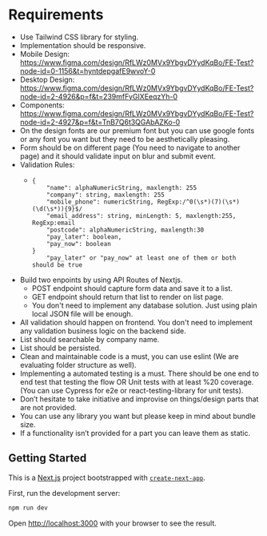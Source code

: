 # Requirements

- Use Tailwind CSS library for styling.
- Implementation should be responsive.
- Mobile Design: https://www.figma.com/design/RfLWz0MVx9YbgvDYydKqBo/FE-Test?node-id=0-1156&t=hyntdepgafE9wvoY-0
- Desktop Design: https://www.figma.com/design/RfLWz0MVx9YbgvDYydKqBo/FE-Test?node-id=2-4926&p=f&t=239mfFyGIXEeqzYh-0
- Components: https://www.figma.com/design/RfLWz0MVx9YbgvDYydKqBo/FE-Test?node-id=2-4927&p=f&t=TnB7Q6t3QGAbAZKo-0
- On the design fonts are our premium font but you can use google fonts or any font you want but they need to be aesthetically pleasing.
- Form should be on different page (You need to navigate to another page) and it should validate input on blur and submit event.
- Validation Rules:
  - ```
    {
        "name": alphaNumericString, maxlength: 255
        "company": string, maxlength: 255
        "mobile_phone": numericString, RegExp:/^0(\s*)(7)(\s*)(\d(\s*)){9}$/
        "email_address": string, minLength: 5, maxlength:255, RegExp:email
        "postcode": alphaNumericString, maxlength:30
        "pay_later": boolean,
        "pay_now": boolean
    }
        "pay_later" or "pay_now" at least one of them or both should be true
    ```
- Build two enpoints by using API Routes of Nextjs.
  - POST endpoint should capture form data and save it to a list.
  - GET endpoint should return that list to render on list page.
  - You don't need to implement any database solution. Just using plain local JSON file will be enough.
- All validation should happen on frontend. You don't need to implement any validation business logic on the backend side.
- List should searchable by company name.
- List should be persisted.
- Clean and maintainable code is a must, you can use eslint (We are evaluating folder structure as well).
- Implementing a automated testing is a must. There should be one end to end test that testing the flow OR Unit tests with at least %20 coverage. (You can use Cypress for e2e or react-testing-library for unit tests).
- Don’t hesitate to take initiative and improvise on things/design parts that are not provided.
- You can use any library you want but please keep in mind about bundle size.
- If a functionality isn’t provided for a part you can leave them as static.

## Getting Started

This is a [Next.js](https://nextjs.org) project bootstrapped with [`create-next-app`](https://nextjs.org/docs/app/api-reference/cli/create-next-app).

First, run the development server:

```bash
npm run dev
```

Open [http://localhost:3000](http://localhost:3000) with your browser to see the result.
